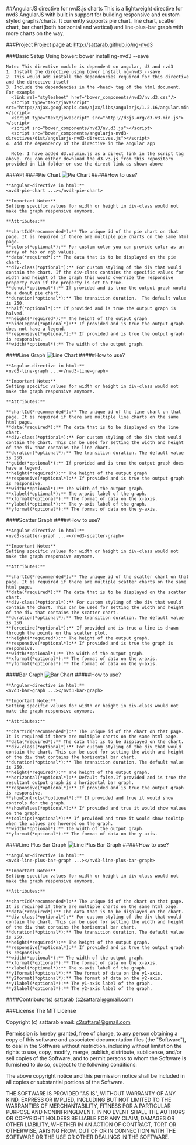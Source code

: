 ##AngularJS directive for nvd3.js charts
This is a lightweight directive for nvd3 AngularJS with built in support for building responsive and custom styled graphs/charts. It currently supports pie chart, line chart, scatter chart, bar chart(both horizontal and vertical) and line-plus-bar graph with more charts on the way.

###Project
Project page at: http://sattarab.github.io/ng-nvd3

###Basic Setup
Using bower:
bower install ng-nvd3 --save

```
Note: This directive module is dependent on angular, d3 and nvd3
1. Install the directive using bower install ng-nvd3 --save
2. This would add install the dependencies required for this directive and the directive itself
3. Include the dependencies in the <head> tag of the html document. For example
  <link rel="stylesheet" href="bower_components/nvd3/nv.d3.css"/>
  <script type="text/javascript" src="http://ajax.googleapis.com/ajax/libs/angularjs/1.2.16/angular.min.js"></script>
  <script type="text/javascript" src="http://d3js.org/d3.v3.min.js"></script>
  <script src="bower_components/nvd3/nv.d3.js"></script>
  <script src="bower_components/angularjs-nvd3-directives/dist/angularjs-nvd3-directives.js"></script>
4. Add the dependency of the directive in the angular app
  
  Note: I have added d3.v3.min.js as a direct link in the script tag above. You can either download the d3.v3.js from this repository provided in lib folder or use the direct link as shown above
```

###API
####Pie Chart
![Pie Chart](https://github.com/sattarab/ng-nvd3/raw/master/img/pie-chart.png "Pie Chart")
#####How to use?

```
**Angular-directive in html:**
<nvd3-pie-chart ...></nvd3-pie-chart>

**Important Note:**
Setting specific values for width or height in div-class would not make the graph responsive anymore.

**Attributes:**

**chartId(*recommended*):** The unique id of the pie chart on that page. It is required if there are multiple pie charts on the same html page.
**colors(*optional*):** For custom color you can provide color as an array of hex or rgb values.
**data(*required*):** The data that is to be displayed on the pie chart. 
**div-class(*optional*):** For custom styling of the div that would contain the chart. If the div-class contains the specific values for width and height of the graph this would override the responsive property even if the property is set to true.
**donut(*optional*):** If provided and is true the output graph would be a donut pie chart.
**duration(*optional*):** The transition duration.  The default value is 250.
**half(*optional*):** If provided and is true the output graph is halved.
**height(*required*):** The height of the output graph
**hideLegend(*optional*):** If provided and is true the output graph does not have a legend.
**responsive(*optional*):** If provided and is true the output graph is responsive.
**width(*optional*):** The width of the output graph.
```


####Line Graph
![Line Chart](https://github.com/sattarab/ng-nvd3/raw/master/img/line-chart.png "Line Chart")
#####How to use?

```
**Angular-directive in html:**
<nvd3-line-graph ...></nvd3-line-graph>

**Important Note:**
Setting specific values for width or height in div-class would not make the graph responsive anymore.

**Attributes:**

**chartId(*recommended*):** The unique id of the line chart on that page. It is required if there are multiple line charts on the same html page.
**data(*required*):** The data that is to be displayed on the line chart. 
**div-class(*optional*):** For custom styling of the div that would contain the chart. This can be used for setting the width and height of the div that contains the line chart.
**duration(*optional*):** The transition duration. The default value is 250.
**guide(*optional*):** If provided and is true the output graph does have a legend.
**height(*required*):** The height of the output graph
**responsive(*optional*):** If provided and is true the output graph is responsive.
**width(*optional*):** The width of the output graph.
**xlabel(*optional*):** The x-axis label of the graph.
**xformat(*optional*):** The format of data on the x-axis.
**ylabel(*optional*):** The y-axis label of the graph.
**yformat(*optional*):** The format of data on the y-axis.
```


####Scatter Graph
#####How to use?

```
**Angular-directive in html:**
<nvd3-scatter-graph ...></nvd3-scatter-graph>

**Important Note:**
Setting specific values for width or height in div-class would not make the graph responsive anymore.

**Attributes:**

**chartId(*recommended*):** The unique id of the scatter chart on that page. It is required if there are multiple scatter charts on the same html page.
**data(*required*):** The data that is to be displayed on the scatter chart. 
**div-class(*optional*):** For custom styling of the div that would contain the chart. This can be used for setting the width and height of the div that contains the scatter chart.
**duration(*optional*):** The transition duration. The default value is 250.
**forceLine(*optional*):** If provided and is true a line is drawn through the points on the scatter plot.
**height(*required*):** The height of the output graph.
**responsive(*optional*):** If provided and is true the graph is responsive.
**width(*optional*):** The width of the output graph.
**xformat(*optional*):** The format of data on the x-axis.
**yformat(*optional*):** The format of data on the y-axis.
```

####Bar Graph
![Bar Chart](https://github.com/sattarab/ng-nvd3/raw/master/img/horizontal-bar.png "Horizontal Bar Chart")
#####How to use?

```
**Angular-directive in html:**
<nvd3-bar-graph ...></nvd3-bar-graph>

**Important Note:**
Setting specific values for width or height in div-class would not make the graph responsive anymore.

**Attributes:**

**chartId(*recommended*):** The unique id of the chart on that page. It is required if there are multiple charts on the same html page.
**data(*required*):** The data that is to be displayed on the chart. 
**div-class(*optional*):** For custom styling of the div that would contain the chart. This can be used for setting the width and height of the div that contains the horizontal bar chart.
**duration(*optional*):** The transition duration. The default value is 250.
**height(*required*):** The height of the output graph.
**horizontal(*optional*):** Default false.If provided and is true the resultant output graph is a horizontal bar graph.
**responsive(*optional*):** If provided and is true the output graph is responsive.
**showControls(*optional*):** If provided and true it would show controls for the graph.
**showValues(*optional*):** If provided and true it would show values on the graph.
**tooltips(*optional*):** If provided and true it would show tooltip when the values are hovered on the graph.
**width(*optional*):** The width of the output graph.
**yformat(*optional*):** The format of data on the y-axis.
```

####Line Plus Bar Graph
![Line Plus Bar Graph](https://github.com/sattarab/ng-nvd3/raw/master/img/line-plus-bar-chart.png "Line Plus Bar Graph")
#####How to use?

```
**Angular-directive in html:**
<nvd3-line-plus-bar-graph ...></nvd3-line-plus-bar-graph>

**Important Note:**
Setting specific values for width or height in div-class would not make the graph responsive anymore.

**Attributes:**

**chartId(*recommended*):** The unique id of the chart on that page. It is required if there are multiple charts on the same html page.
**data(*required*):** The data that is to be displayed on the chart. 
**div-class(*optional*):** For custom styling of the div that would contain the chart. This can be used for setting the width and height of the div that contains the horizontal bar chart.
**duration(*optional*):** The transition duration. The default value is 250.
**height(*required*):** The height of the output graph.
**responsive(*optional*):** If provided and is true the output graph is responsive.
**width(*optional*):** The width of the output graph.
**xformat(*optional*):** The format of data on the x-axis.
**xlabel(*optional*):** The x-axis label of the graph.
**y1format(*optional*):** The format of data on the y1-axis.
**y2format(*optional*):** The format of data on the y2-axis.
**y1label(*optional*):** The y1-axis label of the graph.
**y2label(*optional*):** The y2-axis label of the graph.

```

####Contributor(s)
sattarab (c2sattara1@gmail.com)

###License
The MIT License

Copyright (c) sattarab email: c2sattara1@gmail.com

Permission is hereby granted, free of charge, to any person obtaining a copy
of this software and associated documentation files (the "Software"), to deal
in the Software without restriction, including without limitation the rights
to use, copy, modify, merge, publish, distribute, sublicense, and/or sell
copies of the Software, and to permit persons to whom the Software is
furnished to do so, subject to the following conditions:

The above copyright notice and this permission notice shall be included in
all copies or substantial portions of the Software.

THE SOFTWARE IS PROVIDED "AS IS", WITHOUT WARRANTY OF ANY KIND, EXPRESS OR
IMPLIED, INCLUDING BUT NOT LIMITED TO THE WARRANTIES OF MERCHANTABILITY,
FITNESS FOR A PARTICULAR PURPOSE AND NONINFRINGEMENT. IN NO EVENT SHALL THE
AUTHORS OR COPYRIGHT HOLDERS BE LIABLE FOR ANY CLAIM, DAMAGES OR OTHER
LIABILITY, WHETHER IN AN ACTION OF CONTRACT, TORT OR OTHERWISE, ARISING FROM,
OUT OF OR IN CONNECTION WITH THE SOFTWARE OR THE USE OR OTHER DEALINGS IN
THE SOFTWARE.
